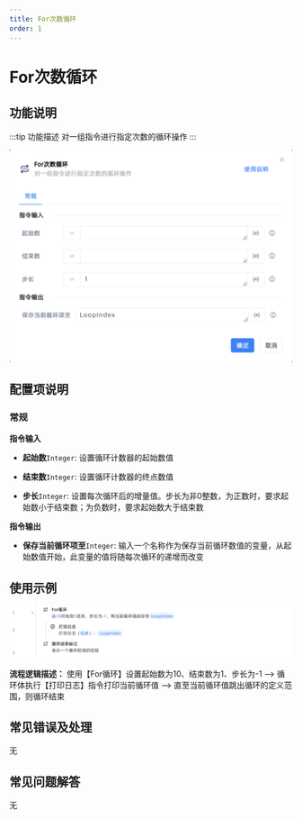 ```yaml
---
title: For次数循环
order: 1
---
```


# For次数循环

## 功能说明

:::tip 功能描述
对一组指令进行指定次数的循环操作
:::

![For次数循环](../../assets/For次数循环_command.png)

## 配置项说明

### 常规

**指令输入**

- **起始数**`Integer`: 设置循环计数器的起始数值

- **结束数**`Integer`: 设置循环计数器的终点数值

- **步长**`Integer`: 设置每次循环后的增量值。步长为非0整数，为正数时，要求起始数小于结束数；为负数时，要求起始数大于结束数


**指令输出**

- **保存当前循环项至**`Integer`: 输入一个名称作为保存当前循环数值的变量，从起始数值开始，此变量的值将随每次循环的递增而改变


## 使用示例

![For次数循环](../../assets/For循环_demo.png)

**流程逻辑描述：** 使用【For循环】设置起始数为10、结束数为1、步长为-1 --> 循环体执行【打印日志】指令打印当前循环值 --> 直至当前循环值跳出循环的定义范围，则循环结束

## 常见错误及处理

无

## 常见问题解答

无

